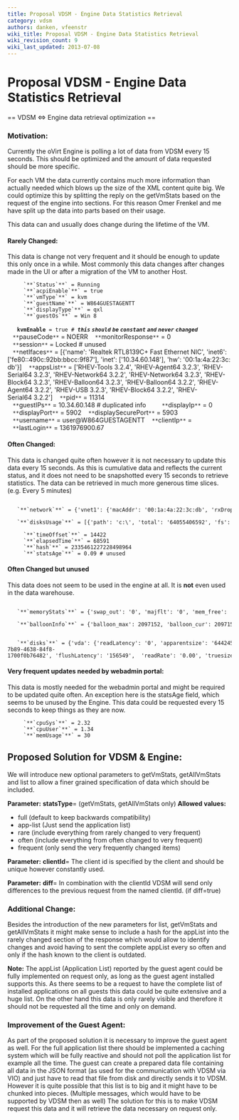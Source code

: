 ```yaml
---
title: Proposal VDSM - Engine Data Statistics Retrieval
category: vdsm
authors: danken, vfeenstr
wiki_title: Proposal VDSM - Engine Data Statistics Retrieval
wiki_revision_count: 9
wiki_last_updated: 2013-07-08
---
```


# Proposal VDSM - Engine Data Statistics Retrieval

== VDSM <=> Engine data retrieval optimization ==

### Motivation:

Currently the oVirt Engine is polling a lot of data from VDSM every 15 seconds. This should be optimized and the amount of data requested should be more specific.

For each VM the data currently contains much more information than actually needed which blows up the size of the XML content quite big. We could optimize this by splitting the reply on the getVmStats based on the request of the engine into sections. For this reason Omer Frenkel and me have split up the data into parts based on their usage.

This data can and usually does change during the lifetime of the VM.

#### Rarely Changed:

This data is change not very frequent and it should be enough to update this only once in a while. Most commonly this data changes after changes made in the UI or after a migration of the VM to another Host.

         `**`Status`**` = Running
         `**`acpiEnable`**` = true
         `**`vmType`**` = kvm
         `**`guestName`**` = W864GUESTAGENTT
         `**`displayType`**` = qxl
         `**`guestOs`**` = Win 8
`   `**`kvmEnable`**` = true # `***`this` `should` `be` `constant` `and` `never` `changed`***
         `**`pauseCode`**` = NOERR
         `**`monitorResponse`**` = 0
         `**`session`**` = Locked # unused
         `**`netIfaces`**` = [{'name': 'Realtek RTL8139C+ Fast Ethernet NIC', 'inet6':  ['fe80::490c:92bb:bbcc:9f87'], 'inet': ['10.34.60.148'], 'hw': '00:1a:4a:22:3c:db'}]
         `**`appsList`**` = ['RHEV-Tools 3.2.4', 'RHEV-Agent64 3.2.3', 'RHEV-Serial64 3.2.3', 'RHEV-Network64 3.2.2', 'RHEV-Network64 3.2.3', 'RHEV-Block64 3.2.3', 'RHEV-Balloon64 3.2.3', 'RHEV-Balloon64 3.2.2', 'RHEV-Agent64 3.2.2', 'RHEV-USB 3.2.3', 'RHEV-Block64 3.2.2', 'RHEV-Serial64 3.2.2']
         `**`pid`**` = 11314
         `**`guestIPs`**` = 10.34.60.148 # duplicated info 
         
         `**`displayIp`**` = 0
         `**`displayPort`**` = 5902
         `**`displaySecurePort`**` = 5903
         
         `**`username`**` = user@W864GUESTAGENTT
         `**`clientIp`**` = 
         `**`lastLogin`**` = 1361976900.67

#### Often Changed:

This data is changed quite often however it is not necessary to update this data every 15 seconds. As this is cumulative data and reflects the current status, and it does not need to be snapshotted every 15 seconds to retrieve statistics. The data can be retrieved in much more generous time slices. (e.g. Every 5 minutes)

         `**`network`**` = {'vnet1': {'macAddr': '00:1a:4a:22:3c:db', 'rxDropped': '0', 'txDropped': '0', 'rxErrors': '0', 'txRate': '0.0', 'rxRate': '0.0', 'txErrors': '0', 'state': 'unknown', 'speed': '100', 'name': 'vnet1'}}
         `**`disksUsage`**` = [{'path': 'c:\', 'total': '64055406592', 'fs': 'NTFS', 'used': '19223846912'}, {'path': 'd:\', 'total': '3490912256', 'fs': 'UDF', 'used': '3490912256'}]
         
         `**`timeOffset`**` = 14422
         `**`elapsedTime`**` = 68591
         `**`hash`**` = 2335461227228498964
         `**`statsAge`**` = 0.09 # unused

#### Often Changed but unused

This data does not seem to be used in the engine at all. It is **not** even used in the data warehouse.

         `**`memoryStats`**` = {'swap_out': '0', 'majflt': '0', 'mem_free': '1466884', 'swap_in': '0', 'pageflt': '0', 'mem_total': '2096736', 'mem_unused': '1466884'} 
         `**`balloonInfo`**` = {'balloon_max': 2097152, 'balloon_cur': 2097152}
         
         `**`disks`**` = {'vda': {'readLatency': '0', 'apparentsize': '64424509440', 'writeLatency': '1754496',    'imageID': '28abb923-7b89-4638-84f8-1700f0b76482', 'flushLatency': '156549',  'readRate': '0.00', 'truesize': '18855059456', 'writeRate': '952.05'}, 'hdc': {'readLatency': '0', 'apparentsize': '0', 'writeLatency': '0', 'flushLatency': '0', 'readRate': '0.00', 'truesize': '0', 'writeRate': '0.00'}}

#### Very frequent updates needed by webadmin portal:

This data is mostly needed for the webadmin portal and might be required to be updated quite often. An exception here is the statsAge field, which seems to be unused by the Engine. This data could be requested every 15 seconds to keep things as they are now.

         `**`cpuSys`**` = 2.32
         `**`cpuUser`**` = 1.34
         `**`memUsage`**` = 30

## Proposed Solution for VDSM & Engine:

We will introduce new optional parameters to getVmStats, getAllVmStats and list to allow a finer grained specification of data which should be included.

**Parameter:** **statsType**=***<string>*** (getVmStats, getAllVmStats only) **Allowed values:**

*   full (default to keep backwards compatibility)
*   app-list (Just send the application list)
*   rare (include everything from rarely changed to very frequent)
*   often (include everything from often changed to very frequent)
*   frequent (only send the very frequently changed items)

**Parameter:** **clientId**=**<string>** The client id is specified by the client and should be unique however constantly used.

**Parameter:** **diff**=**<boolean>** In combination with the clientId VDSM will send only differences to the previous request from the named clientId. (if diff=true)

### Additional Change:

Besides the introduction of the new parameters for list, getVmStats and getAllVmStats it might make sense to include a hash for the appList into the rarely changed section of the response which would allow to identify changes and avoid having to sent the complete appList every so often and only if the hash known to the client is outdated.

**Note:** The appList (Application List) reported by the guest agent could be fully implemented on request only, as long as the guest agent installed supports this. As there seems to be a request to have the complete list of installed applications on all guests this data could be quite extensive and a huge list. On the other hand this data is only rarely visible and therefore it should not be requested all the time and only on demand.

### Improvement of the Guest Agent:

As part of the proposed solution it is necessary to improve the guest agent as well. For the full application list there should be implemented a caching system which will be fully reactive and should not poll the application list for example all the time. The guest can create a prepared data file containing all data in the JSON format (as used for the communication with VDSM via VIO) and just have to read that file from disk and directly sends it to VDSM. However it is quite possible that this list is to big and it might have to be chunked into pieces. (Multiple messages, which would have to be supported by VDSM then as well) The solution for this is to make VDSM request this data and it will retrieve the data necessary on request only.
